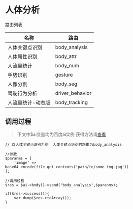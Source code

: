 # 人体分析

路由列表

| 名称              | 路由            |
| ----------------- | --------------- |
| 人体关键点识别    | body_analysis   |
| 人体属性识别      | body_attr       |
| 人流量统计        | body_num        |
| 手势识别          | gesture         |
| 人像分割          | body_seg        |
| 驾驶行为分析      | driver_behavior |
| 人流量统计-动态版 | body_tracking   |



## 调用过程

> 下文中$ai变量均为百度ai实例 获得方法请[查看](README.md)

~~~
// 以人体关键点识别为例  人体关键点识别的路由为body_analysis 

//参数
$paranms = [
    'image' => base64_encode(file_get_contents('path/to/some_img.jpg'))
];

//调用过程
$res = $ai->body()->send('body_analysis',$paranms);

if($res->success()){
    var_dump($res->toArray());
}




~~~



